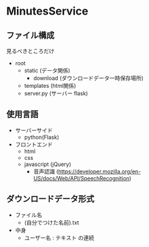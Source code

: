 # MinutesService

## ファイル構成
見るべきところだけ
- root
    - static (データ関係)
        - download (ダウンロードデータ一時保存場所)
    - templates (html関係)
    - server.py (サーバー flask)

## 使用言語
- サーバーサイド
    - python(Flask)
- フロントエンド
    - html
    - css
    - javascript (jQuery)
        - 音声認識 (https://developer.mozilla.org/en-US/docs/Web/API/SpeechRecognition)

## ダウンロードデータ形式
- ファイル名
    - (自分でつけた名前).txt
- 中身
    - ユーザー名 : テキスト の連続